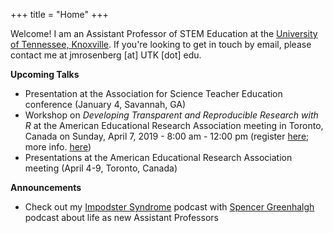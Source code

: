 +++
title = "Home"
+++

Welcome! I am an Assistant Professor of STEM Education at the [University of Tennessee, Knoxville](http://utk.edu/). If you're looking to get in touch by email, please contact me at jmrosenberg [at] UTK [dot] edu.

**Upcoming Talks**

- Presentation at the Association for Science Teacher Education conference (January 4, Savannah, GA)
- Workshop on *Developing Transparent and Reproducible Research with R* at the American Educational Research Association meeting in Toronto, Canada on Sunday, April 7, 2019 - 8:00 am - 12:00 pm (register [here](http://www.aera19.net/registration--housing--travel.html); more info. [here](https://github.com/ResearchTransparency/rr_aera19))
- Presentations at the American Educational Research Association meeting (April 4-9, Toronto, Canada)

**Announcements**

- Check out my [Impodster Syndrome](http://impodstersyndrome.libsyn.com/) podcast with [Spencer Greenhalgh](http://www.spencergreenhalgh.com/) podcast about life as new Assistant Professors